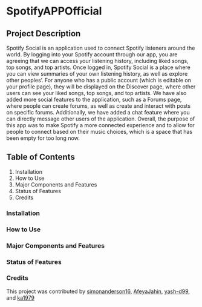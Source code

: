 # SpotifyAPPOfficial

## Project Description
Spotify Social is an application used to connect Spotify listeners around the world. By logging into your Spotify account through our app, you are agreeing that we can access your listening history, including liked songs, top songs, and top artists. Once logged in, Spotify Social is a place where you can view summaries of your own listening history, as well as explore other peoples’. For anyone who has a public account (which is editable on your profile page), they will be displayed on the Discover page, where other users can see your liked songs, top songs, and top artists. We have also added more social features to the application, such as a Forums page, where people can create forums, as well as create and interact with posts on specific forums. Additionally, we have added a chat feature where you can directly message other users of the application. Overall, the purpose of this app was to make Spotify a more connected experience and to allow for people to connect based on their music choices, which is a space that has been empty for too long now.

## Table of Contents
1. Installation
2. How to Use
3. Major Components and Features
4. Status of Features
5. Credits

### Installation


### How to Use


### Major Components and Features


### Status of Features


### Credits
This project was contributed by [simonanderson16](https://github.com/simonanderson16), [AfeyaJahin](https://github.com/AfeyaJahin), [yash-d99](https://github.com/yash-d99), and [ka1979](https://github.com/ka1979)
